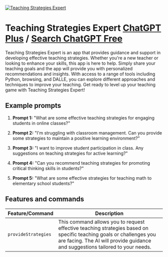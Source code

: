 
[![Teaching Strategies Expert](https://files.oaiusercontent.com/file-aDrs9rJ2YmXUSSsrPMuV4sPo?se=2123-10-17T01%3A36%3A39Z&sp=r&sv=2021-08-06&sr=b&rscc=max-age%3D31536000%2C%20immutable&rscd=attachment%3B%20filename%3D2163a656-8382-44b7-8de0-2edc6940d458.png&sig=6QykU12P12a6h0q63XNOENcRcDsjLZe5uL%2BFC%2BNgMt4%3D)](https://chat.openai.com/g/g-6WD8GXTtB-teaching-strategies-expert)

# Teaching Strategies Expert [ChatGPT Plus](https://chat.openai.com/g/g-6WD8GXTtB-teaching-strategies-expert) / [Search ChatGPT Free](https://gptcall.net/index.html#/?search=Teaching%20Strategies%20Expert)

Teaching Strategies Expert is an app that provides guidance and support in developing effective teaching strategies. Whether you're a new teacher or looking to enhance your skills, this app is here to help. Simply share your teaching goals and the app will provide you with personalized recommendations and insights. With access to a range of tools including Python, browsing, and DALLE, you can explore different approaches and techniques to improve your teaching. Get ready to level up your teaching game with Teaching Strategies Expert!

## Example prompts

1. **Prompt 1:** "What are some effective teaching strategies for engaging students in online classes?"

2. **Prompt 2:** "I'm struggling with classroom management. Can you provide some strategies to maintain a positive learning environment?"

3. **Prompt 3:** "I want to improve student participation in class. Any suggestions on teaching strategies for active learning?"

4. **Prompt 4:** "Can you recommend teaching strategies for promoting critical thinking skills in students?"

5. **Prompt 5:** "What are some effective strategies for teaching math to elementary school students?"


## Features and commands

| Feature/Command | Description |
| --- | --- |
| `provideStrategies` | This command allows you to request effective teaching strategies based on specific teaching goals or challenges you are facing. The AI will provide guidance and suggestions tailored to your needs. |


